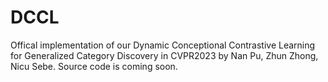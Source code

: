 # DCCL

Offical implementation of our Dynamic Conceptional Contrastive Learning for Generalized Category Discovery in CVPR2023 by Nan Pu, Zhun Zhong, Nicu Sebe.
Source code is coming soon.
